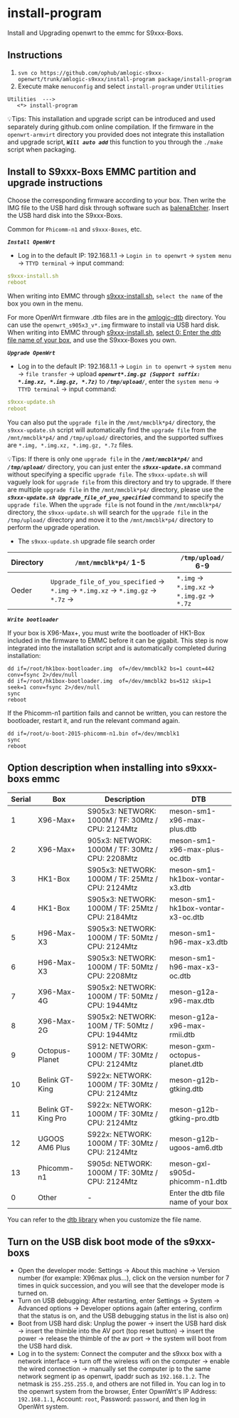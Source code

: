 # install-program

Install and Upgrading openwrt to the emmc for S9xxx-Boxs.

## Instructions

1. `svn co https://github.com/ophub/amlogic-s9xxx-openwrt/trunk/amlogic-s9xxx/install-program package/install-program`
2. Execute make `menuconfig` and select `install-program` under `Utilities`

```shell script
Utilities  --->  
   <*> install-program
```
💡Tips: This installation and upgrade script can be introduced and used separately during github.com online compilation. If the firmware in the `openwrt-armvirt` directory you provided does not integrate this installation and upgrade script, ***`Will auto add`*** this function to you through the `./make` script when packaging.

## Install to S9xxx-Boxs EMMC partition and upgrade instructions

Choose the corresponding firmware according to your box. Then write the IMG file to the USB hard disk through software such as [balenaEtcher](https://www.balena.io/etcher/). Insert the USB hard disk into the S9xxx-Boxs.

Common for `Phicomm-n1` and `s9xxx-Boxes`, etc.

***`Install OpenWrt`***

- Log in to the default IP: 192.168.1.1 → `Login in to openwrt` → `system menu` → `TTYD terminal` → input command: 

```yaml
s9xxx-install.sh
reboot
```

When writing into EMMC through [s9xxx-install.sh](https://github.com/ophub/amlogic-s9xxx-openwrt/blob/main/amlogic-s9xxx/install-program/files/s9xxx-install.sh), `select the name` of the box you own in the menu.

For more OpenWrt firmware .dtb files are in the [amlogic-dtb](https://github.com/ophub/amlogic-s9xxx-openwrt/tree/main/amlogic-s9xxx/amlogic-dtb) directory. You can use the `openwrt_s905x3_v*.img` firmware to install via USB hard disk. When writing into EMMC through [s9xxx-install.sh](https://github.com/ophub/amlogic-s9xxx-openwrt/blob/main/amlogic-s9xxx/install-program/files/s9xxx-install.sh), [select 0: Enter the dtb file name of your box](https://github.com/ophub/amlogic-s9xxx-openwrt/tree/main/amlogic-s9xxx/amlogic-dtb), and use the S9xxx-Boxes you own.

***`Upgrade OpenWrt`***

- Log in to the default IP: 192.168.1.1 →  `Login in to openwrt` → `system menu` → `file transfer` → upload ***`openwrt*.img.gz (Support suffix: *.img.xz, *.img.gz, *.7z)`*** to ***`/tmp/upload/`***, enter the `system menu` → `TTYD terminal` → input command: 

```yaml
s9xxx-update.sh
reboot
```
You can also put the `upgrade file` in the `/mnt/mmcblk*p4/` directory, the `s9xxx-update.sh` script will automatically find the `upgrade file` from the `/mnt/mmcblk*p4/` and `/tmp/upload/` directories, and the supported suffixes are `*.img, *.img.xz, *.img.gz, *.7z` files.
    
💡Tips: If there is only one `upgrade file` in the ***`/mnt/mmcblk*p4/`*** and ***`/tmp/upload/`***  directory, you can just enter the ***`s9xxx-update.sh`*** command without specifying a specific `upgrade file`. The `s9xxx-update.sh` will vaguely look for `upgrade file` from this directory and try to upgrade. If there are multiple `upgrade file` in the `/mnt/mmcblk*p4/` directory, please use the ***`s9xxx-update.sh Upgrade_file_of_you_specified`*** command to specify the `upgrade file`. When the `upgrade file` is not found in the `/mnt/mmcblk*p4/` directory, the `s9xxx-update.sh` will search for the `upgrade file` in the `/tmp/upload/` directory and move it to the `/mnt/mmcblk*p4/` directory to perform the upgrade operation. 

- The `s9xxx-update.sh` upgrade file search order

| Directory | `/mnt/mmcblk*p4/` 1-5 | `/tmp/upload/` 6-9 |
| ---- | ---- | ---- |
| Oeder | `Upgrade_file_of_you_specified` → `*.img` → `*.img.xz` → `*.img.gz` → `*.7z` → | `*.img` → `*.img.xz` → `*.img.gz` → `*.7z` |

***`Write bootloader`***

If your box is X96-Max+, you must write the bootloader of HK1-Box included in the firmware to EMMC before it can be gigabit. This step is now integrated into the installation script and is automatically completed during installation:

```shell script
dd if=/root/hk1box-bootloader.img  of=/dev/mmcblk2 bs=1 count=442 conv=fsync 2>/dev/null
dd if=/root/hk1box-bootloader.img  of=/dev/mmcblk2 bs=512 skip=1 seek=1 conv=fsync 2>/dev/null
sync
reboot
```

If the Phicomm-n1 partition fails and cannot be written, you can restore the bootloader, restart it, and run the relevant command again.
```shell script
dd if=/root/u-boot-2015-phicomm-n1.bin of=/dev/mmcblk1
sync
reboot
```
## Option description when installing into s9xxx-boxs emmc

| Serial | Box | Description | DTB |
| ---- | ---- | ---- | ---- |
| 1 | X96-Max+ | S905x3: NETWORK: 1000M / TF: 30Mtz / CPU: 2124Mtz | meson-sm1-x96-max-plus.dtb |
| 2 | X96-Max+ | 905x3: NETWORK: 1000M / TF: 30Mtz / CPU: 2208Mtz | meson-sm1-x96-max-plus-oc.dtb |
| 3 | HK1-Box | S905x3: NETWORK: 1000M / TF: 25Mtz / CPU: 2124Mtz | meson-sm1-hk1box-vontar-x3.dtb |
| 4 | HK1-Box | S905x3: NETWORK: 1000M / TF: 25Mtz / CPU: 2184Mtz | meson-sm1-hk1box-vontar-x3-oc.dtb |
| 5 | H96-Max-X3 | S905x3: NETWORK: 1000M / TF: 50Mtz / CPU: 2124Mtz | meson-sm1-h96-max-x3.dtb |
| 6 | H96-Max-X3 | S905x3: NETWORK: 1000M / TF: 50Mtz / CPU: 2208Mtz | meson-sm1-h96-max-x3-oc.dtb |
| 7 | X96-Max-4G | S905x2: NETWORK: 1000M / TF: 50Mtz / CPU: 1944Mtz | meson-g12a-x96-max.dtb |
| 8 | X96-Max-2G | S905x2: NETWORK: 100M  / TF: 50Mtz / CPU: 1944Mtz | meson-g12a-x96-max-rmii.dtb |
| 9 | Octopus-Planet | S912: NETWORK: 1000M / TF: 30Mtz / CPU: 2124Mtz | meson-gxm-octopus-planet.dtb |
| 10 | Belink GT-King | S922x: NETWORK: 1000M / TF: 30Mtz / CPU: 2124Mtz | meson-g12b-gtking.dtb |
| 11 | Belink GT-King Pro | S922x: NETWORK: 1000M / TF: 30Mtz / CPU: 2124Mtz | meson-g12b-gtking-pro.dtb |
| 12 | UGOOS AM6 Plus | S922x: NETWORK: 1000M / TF: 30Mtz / CPU: 2124Mtz | meson-g12b-ugoos-am6.dtb |
| 13 | Phicomm-n1 | S905d: NETWORK: 1000M / TF: 30Mtz / CPU: 2124Mtz | meson-gxl-s905d-phicomm-n1.dtb |
| 0 | Other | - | Enter the dtb file name of your box |

You can refer to the [dtb library](https://github.com/ophub/amlogic-s9xxx-openwrt/tree/main/amlogic-s9xxx/amlogic-dtb) when you customize the file name.

## Turn on the USB disk boot mode of the s9xxx-boxs

- Open the developer mode: Settings → About this machine → Version number (for example: X96max plus...), click on the version number for 7 times in quick succession, and you will see that the developer mode is turned on.
- Turn on USB debugging: After restarting, enter Settings → System → Advanced options → Developer options again (after entering, confirm that the status is on, and the USB debugging status in the list is also on)
- Boot from USB hard disk: Unplug the power → insert the USB hard disk → insert the thimble into the AV port (top reset button) → insert the power → release the thimble of the av port → the system will boot from the USB hard disk.
- Log in to the system: Connect the computer and the s9xxx box with a network interface → turn off the wireless wifi on the computer → enable the wired connection → manually set the computer ip to the same network segment ip as openwrt, ipaddr such as `192.168.1.2`. The netmask is `255.255.255.0`, and others are not filled in. You can log in to the openwrt system from the browser, Enter OpwnWrt's IP Address: `192.168.1.1`, Account: `root`, Password: `password`, and then log in OpenWrt system.

